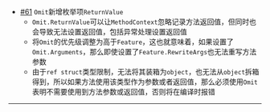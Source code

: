- [#61](https://github.com/inversionhourglass/Rougamo/issues/61) `Omit`新增枚举项`ReturnValue`
  - `Omit.ReturnValue`可以让`MethodContext`忽略记录方法返回值，但同时也会导致无法设置返回值，包括异常处理设置返回值
  - 将`Omit`的优先级调整为高于`Feature`，这也就意味着，如果设置了`Omit.Arguments`，那么即使设置了`Feature.RewriteArgs`也无法重写方法参数
  - 由于`ref struct`类型限制，无法将其装箱为`object`，也无法从`object`拆箱得到，所以如果方法使用该类型作为参数或者返回值，那么必须使用`Omit`表明不需要使用到方法参数或返回值，否则将在编译时报错

---
